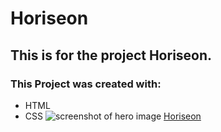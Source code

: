 # Horiseon
## This is for the project Horiseon. 
### This Project was created with:
- HTML 
- CSS
![screenshot of hero image](./Develop/assets/images/horiseon.png)
[Horiseon](https://dennisdown.github.io/challenge1-horiseon/)
